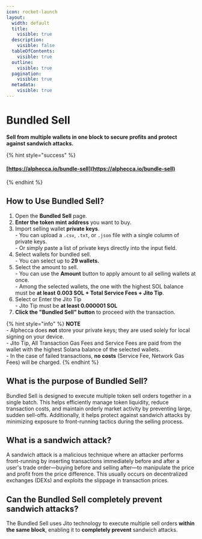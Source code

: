 ```yaml
---
icon: rocket-launch
layout:
  width: default
  title:
    visible: true
  description:
    visible: false
  tableOfContents:
    visible: true
  outline:
    visible: true
  pagination:
    visible: true
  metadata:
    visible: true
---
```


# Bundled Sell

**Sell from multiple wallets in one block to secure profits and protect against sandwich attacks.**

{% hint style="success" %}
#### [https://alphecca.io/bundle-sell](https://alphecca.io/bundle-sell)
{% endhint %}

## How to Use Bundled Sell?&#x20;

1. Open the **Bundled Sell** page.
2. **Enter the token mint address** you want to buy.
3. Import selling wallet **private keys**.\
   \- You can upload a `.csv`, `.txt`, or `.json` file with a single column of private keys.\
   \- Or simply paste a list of private keys directly into the input field.
4. Select wallets for bundled sell.\
   \- You can select up to **29 wallets.**
5. Select the amount to sell.\
   \- You can use the **Amount** button to apply amount to all selling wallets at once.\
   \- Among the selected wallets, the one with the highest SOL balance must be **at least** **0.003 SOL + Total Service Fees + Jito Tip**.
6. Select or Enter the Jito Tip\
   \- Jito Tip must be **at least 0.000001 SOL**
7. **Click the "Bundled Sell" button** to proceed with the transaction.

{% hint style="info" %}
**NOTE**\
\- Alphecca does **not** store your private keys; they are used solely for local signing on your device.\
\- Jito Tip, All Transaction Gas Fees and Service Fees are paid from the wallet with the highest Solana balance of the selected wallets.\
\- In the case of failed transactions, **no costs** (Service Fee, Network Gas Fees) will be charged.
{% endhint %}

## What is the purpose of Bundled Sell?

Bundled Sell is designed to execute multiple token sell orders together in a single batch. This helps efficiently manage token liquidity, reduce transaction costs, and maintain orderly market activity by preventing large, sudden sell-offs. Additionally, it helps protect against sandwich attacks by minimizing exposure to front-running tactics during the selling process.

## What is a sandwich attack?

A sandwich attack is a malicious technique where an attacker performs front-running by inserting transactions immediately before and after a user's trade order—buying before and selling after—to manipulate the price and profit from the price difference. This usually occurs on decentralized exchanges (DEXs) and exploits the slippage in transaction prices.

## Can the Bundled Sell completely prevent sandwich attacks?

The Bundled Sell uses Jito technology to execute multiple sell orders **within the same block**, enabling it to **completely prevent** sandwich attacks.
